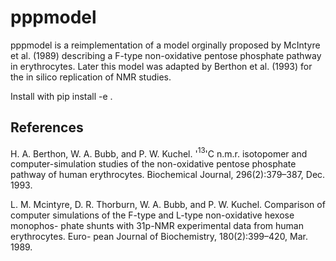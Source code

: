 # pppmodel

pppmodel is a reimplementation of a model orginally proposed by McIntyre et al. (1989) describing a F-type non-oxidative pentose phosphate pathway in erythrocytes. Later this model was adapted by Berthon et al. (1993) for the in silico replication of NMR studies.

Install with pip install -e .

## References

H. A. Berthon, W. A. Bubb, and P. W. Kuchel. '$^13$'C n.m.r. isotopomer and
computer-simulation studies of the non-oxidative pentose phosphate pathway of
human erythrocytes. Biochemical Journal, 296(2):379–387, Dec. 1993.

L. M. Mcintyre, D. R. Thorburn, W. A. Bubb, and P. W. Kuchel. Comparison of
computer simulations of the F-type and L-type non-oxidative hexose monophos-
phate shunts with 31p-NMR experimental data from human erythrocytes. Euro-
pean Journal of Biochemistry, 180(2):399–420, Mar. 1989.

